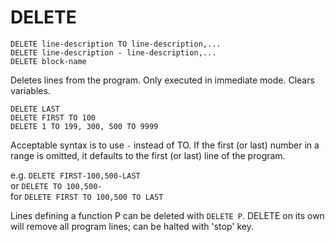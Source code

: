 # DELETE

`DELETE line-description TO line-description,...`  
`DELETE line-description - line-description,...`  
`DELETE block-name`

Deletes lines from the program. Only executed in immediate mode. Clears variables.

`DELETE LAST`  
`DELETE FIRST TO 100`  
`DELETE 1 TO 199, 300, 500 TO 9999`  

Acceptable syntax is to use `-` instead of TO. If the first (or last) number in a range is omitted, it defaults to the first (or last) line of the program.

e.g. `DELETE FIRST-100,500-LAST`  
or `DELETE TO 100,500-`  
for `DELETE FIRST TO 100,500 TO LAST`

Lines defining a function P can be deleted with `DELETE P`. DELETE on its own will remove all program lines; can be halted with 'stop' key.
